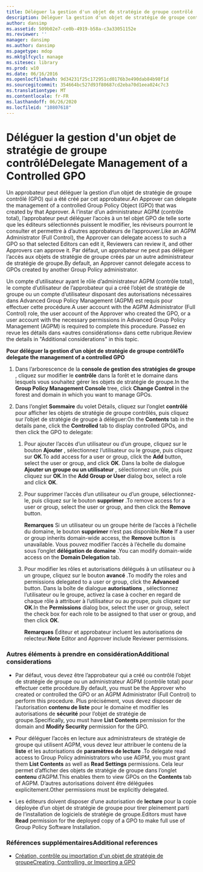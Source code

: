 ```yaml
---
title: Déléguer la gestion d'un objet de stratégie de groupe contrôlé
description: Déléguer la gestion d'un objet de stratégie de groupe contrôlé
author: dansimp
ms.assetid: 509b02e7-ce0b-4919-b58a-c3a33051152e
ms.reviewer: ''
manager: dansimp
ms.author: dansimp
ms.pagetype: mdop
ms.mktglfcycl: manage
ms.sitesec: library
ms.prod: w10
ms.date: 06/16/2016
ms.openlocfilehash: 9d34231f25c172951cd0176b3e490dab84b98f1d
ms.sourcegitcommit: 354664bc527d93f80687cd2eba70d1eea024c7c3
ms.translationtype: MT
ms.contentlocale: fr-FR
ms.lasthandoff: 06/26/2020
ms.locfileid: "10807618"
---
```

# <span data-ttu-id="b8eaa-103">Déléguer la gestion d'un objet de stratégie de groupe contrôlé</span><span class="sxs-lookup"><span data-stu-id="b8eaa-103">Delegate Management of a Controlled GPO</span></span>


<span data-ttu-id="b8eaa-104">Un approbateur peut déléguer la gestion d’un objet de stratégie de groupe contrôlé (GPO) qui a été créé par cet approbateur.</span><span class="sxs-lookup"><span data-stu-id="b8eaa-104">An Approver can delegate the management of a controlled Group Policy Object (GPO) that was created by that Approver.</span></span> <span data-ttu-id="b8eaa-105">À l’instar d’un administrateur AGPM (contrôle total), l’approbateur peut déléguer l’accès à un tel objet GPO de telle sorte que les éditeurs sélectionnés puissent le modifier, les réviseurs pourront le consulter et permettre à d’autres approbateurs de l’approuver.</span><span class="sxs-lookup"><span data-stu-id="b8eaa-105">Like an AGPM Administrator (Full Control), the Approver can delegate access to such a GPO so that selected Editors can edit it, Reviewers can review it, and other Approvers can approve it.</span></span> <span data-ttu-id="b8eaa-106">Par défaut, un approbateur ne peut pas déléguer l’accès aux objets de stratégie de groupe créés par un autre administrateur de stratégie de groupe.</span><span class="sxs-lookup"><span data-stu-id="b8eaa-106">By default, an Approver cannot delegate access to GPOs created by another Group Policy administrator.</span></span>

<span data-ttu-id="b8eaa-107">Un compte d’utilisateur ayant le rôle d’administrateur AGPM (contrôle total), le compte d’utilisateur de l’approbateur qui a créé l’objet de stratégie de groupe ou un compte d’utilisateur disposant des autorisations nécessaires dans Advanced Group Policy Management (AGPM) est requis pour effectuer cette procédure.</span><span class="sxs-lookup"><span data-stu-id="b8eaa-107">A user account with the AGPM Administrator (Full Control) role, the user account of the Approver who created the GPO, or a user account with the necessary permissions in Advanced Group Policy Management (AGPM) is required to complete this procedure.</span></span> <span data-ttu-id="b8eaa-108">Passez en revue les détails dans «autres considérations» dans cette rubrique.</span><span class="sxs-lookup"><span data-stu-id="b8eaa-108">Review the details in "Additional considerations" in this topic.</span></span>

**<span data-ttu-id="b8eaa-109">Pour déléguer la gestion d’un objet de stratégie de groupe contrôlé</span><span class="sxs-lookup"><span data-stu-id="b8eaa-109">To delegate the management of a controlled GPO</span></span>**

1.  <span data-ttu-id="b8eaa-110">Dans l’arborescence de la **console de gestion des stratégies de groupe** , cliquez sur modifier le **contrôle** dans la forêt et le domaine dans lesquels vous souhaitez gérer les objets de stratégie de groupe.</span><span class="sxs-lookup"><span data-stu-id="b8eaa-110">In the **Group Policy Management Console** tree, click **Change Control** in the forest and domain in which you want to manage GPOs.</span></span>

2.  <span data-ttu-id="b8eaa-111">Dans l’onglet **Sommaire** du volet Détails, cliquez sur l’onglet **contrôlé** pour afficher les objets de stratégie de groupe contrôlés, puis cliquez sur l’objet de stratégie de groupe à déléguer:</span><span class="sxs-lookup"><span data-stu-id="b8eaa-111">On the **Contents** tab in the details pane, click the **Controlled** tab to display controlled GPOs, and then click the GPO to delegate:</span></span>

    1.  <span data-ttu-id="b8eaa-112">Pour ajouter l’accès d’un utilisateur ou d’un groupe, cliquez sur le bouton **Ajouter** , sélectionnez l’utilisateur ou le groupe, puis cliquez sur **OK**.</span><span class="sxs-lookup"><span data-stu-id="b8eaa-112">To add access for a user or group, click the **Add** button, select the user or group, and click **OK**.</span></span> <span data-ttu-id="b8eaa-113">Dans la boîte de dialogue **Ajouter un groupe ou un utilisateur** , sélectionnez un rôle, puis cliquez sur **OK**.</span><span class="sxs-lookup"><span data-stu-id="b8eaa-113">In the **Add Group or User** dialog box, select a role and click **OK**.</span></span>

    2.  <span data-ttu-id="b8eaa-114">Pour supprimer l’accès d’un utilisateur ou d’un groupe, sélectionnez-le, puis cliquez sur le bouton **supprimer** .</span><span class="sxs-lookup"><span data-stu-id="b8eaa-114">To remove access for a user or group, select the user or group, and then click the **Remove** button.</span></span>

        <span data-ttu-id="b8eaa-115">**Remarques**  Si un utilisateur ou un groupe hérite de l’accès à l’échelle du domaine, le bouton **supprimer** n’est pas disponible.</span><span class="sxs-lookup"><span data-stu-id="b8eaa-115">**Note** If a user or group inherits domain-wide access, the **Remove** button is unavailable.</span></span> <span data-ttu-id="b8eaa-116">Vous pouvez modifier l’accès à l’échelle du domaine sous l’onglet **délégation de domaine** .</span><span class="sxs-lookup"><span data-stu-id="b8eaa-116">You can modify domain-wide access on the **Domain Delegation** tab.</span></span>

         

    3.  <span data-ttu-id="b8eaa-117">Pour modifier les rôles et autorisations délégués à un utilisateur ou à un groupe, cliquez sur le bouton **avancé** .</span><span class="sxs-lookup"><span data-stu-id="b8eaa-117">To modify the roles and permissions delegated to a user or group, click the **Advanced** button.</span></span> <span data-ttu-id="b8eaa-118">Dans la boîte de dialogue **autorisations** , sélectionnez l’utilisateur ou le groupe, activez la case à cocher en regard de chaque rôle à attribuer à l’utilisateur ou au groupe, puis cliquez sur **OK**.</span><span class="sxs-lookup"><span data-stu-id="b8eaa-118">In the **Permissions** dialog box, select the user or group, select the check box for each role to be assigned to that user or group, and then click **OK**.</span></span>

        <span data-ttu-id="b8eaa-119">**Remarques**  Éditeur et approbateur incluent les autorisations de relecteur.</span><span class="sxs-lookup"><span data-stu-id="b8eaa-119">**Note** Editor and Approver include Reviewer permissions.</span></span>

         

### <span data-ttu-id="b8eaa-120">Autres éléments à prendre en considération</span><span class="sxs-lookup"><span data-stu-id="b8eaa-120">Additional considerations</span></span>

-   <span data-ttu-id="b8eaa-121">Par défaut, vous devez être l’approbateur qui a créé ou contrôlé l’objet de stratégie de groupe ou un administrateur AGPM (contrôle total) pour effectuer cette procédure.</span><span class="sxs-lookup"><span data-stu-id="b8eaa-121">By default, you must be the Approver who created or controlled the GPO or an AGPM Administrator (Full Control) to perform this procedure.</span></span> <span data-ttu-id="b8eaa-122">Plus précisément, vous devez disposer de l’autorisation **contenu de liste** pour le domaine et modifier les autorisations de **sécurité** pour l’objet de stratégie de groupe.</span><span class="sxs-lookup"><span data-stu-id="b8eaa-122">Specifically, you must have **List Contents** permission for the domain and **Modify Security** permission for the GPO.</span></span>

-   <span data-ttu-id="b8eaa-123">Pour déléguer l’accès en lecture aux administrateurs de stratégie de groupe qui utilisent AGPM, vous devez leur attribuer le contenu de la **liste** et les autorisations de **paramètres de lecture** .</span><span class="sxs-lookup"><span data-stu-id="b8eaa-123">To delegate read access to Group Policy administrators who use AGPM, you must grant them **List Contents** as well as **Read Settings** permissions.</span></span> <span data-ttu-id="b8eaa-124">Cela leur permet d’afficher des objets de stratégie de groupe dans l’onglet **contenu** d’AGPM.</span><span class="sxs-lookup"><span data-stu-id="b8eaa-124">This enables them to view GPOs on the **Contents** tab of AGPM.</span></span> <span data-ttu-id="b8eaa-125">D’autres autorisations doivent être déléguées explicitement.</span><span class="sxs-lookup"><span data-stu-id="b8eaa-125">Other permissions must be explicitly delegated.</span></span>

-   <span data-ttu-id="b8eaa-126">Les éditeurs doivent disposer d’une autorisation de **lecture** pour la copie déployée d’un objet de stratégie de groupe pour tirer pleinement parti de l’installation de logiciels de stratégie de groupe.</span><span class="sxs-lookup"><span data-stu-id="b8eaa-126">Editors must have **Read** permission for the deployed copy of a GPO to make full use of Group Policy Software Installation.</span></span>

### <span data-ttu-id="b8eaa-127">Références supplémentaires</span><span class="sxs-lookup"><span data-stu-id="b8eaa-127">Additional references</span></span>

-   [<span data-ttu-id="b8eaa-128">Création, contrôle ou importation d'un objet de stratégie de groupe</span><span class="sxs-lookup"><span data-stu-id="b8eaa-128">Creating, Controlling, or Importing a GPO</span></span>](creating-controlling-or-importing-a-gpo-editor-agpm30ops.md)

 

 





